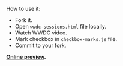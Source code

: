 How to use it:

* Fork it.
* Open `wwdc-sessions.html` file locally.
* Watch WWDC video.
* Mark checkbox in `checkbox-marks.js` file.
* Commit to your fork.

**[Online preview](http://dodonov.github.io/wwdc-sessions.html).**
